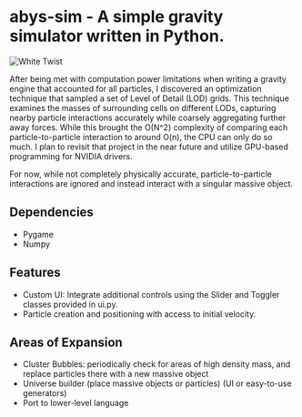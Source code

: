 # abys-sim - A simple gravity simulator written in Python.

![White Twist](https://github.com/lmskarpness/lmskarpness.github.io/blob/main/img/twist-white.png?raw=true)

After being met with computation power limitations when writing a gravity engine that accounted for all particles, I discovered an optimization technique that sampled a set of Level of Detail (LOD) grids. This technique examines the masses of surrounding cells on different LODs, capturing nearby particle interactions accurately while coarsely aggregating further away forces. While this brought the O(N^2) complexity of comparing each particle-to-particle interaction to around O(n), the CPU can only do so much. I plan to revisit that project in the near future and utilize GPU-based programming for NVIDIA drivers.

For now, while not completely physically accurate, particle-to-particle interactions are ignored and instead interact with a singular massive object.

## Dependencies
- Pygame
- Numpy

## Features
- Custom UI: Integrate additional controls using the Slider and Toggler classes provided in ui.py.
- Particle creation and positioning with access to initial velocity.

## Areas of Expansion
- Cluster Bubbles: periodically check for areas of high density mass, and replace particles there with a new massive object 
- Universe builder (place massive objects or particles) (UI or easy-to-use generators)
- Port to lower-level language